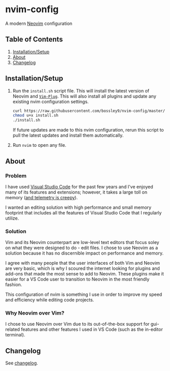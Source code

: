 # nvim-config
A modern [Neovim](https://neovim.io/) configuration

## Table of Contents
1. [Installation/Setup](#setup)
2. [About](#about)
3. [Changelog](#changelog)

## Installation/Setup <a name="setup"></a>
1. Run the `install.sh` script file.
    This will install the latest version of Neovim and [`Vim-Plug`](https://github.com/junegunn/vim-plug).
    This will also install all plugins and update any existing nvim configuration settings.
    ```bash
    curl https://raw.githubusercontent.com/bossley9/nvim-config/master/install.sh -o install.sh
    chmod u+x install.sh
    ./install.sh
    ```
    If future updates are made to this nvim configuration, rerun this script to pull the latest updates and install them automatically.

2. Run `nvim` to open any file.

## About <a name="about"></a>

### Problem

I have used [Visual Studio Code](https://code.visualstudio.com/) for the past few years and I've enjoyed many of its features and extensions; however, it takes a large toll on memory ([and telemetry is creepy](https://stackoverflow.com/questions/40451596/visual-studio-code-still-accessing-internet-after-update-and-telemetry-was-disab)).

I wanted an editing solution with high performance and small memory footprint that includes all the features of Visual Studio Code that I regularly utilize.

### Solution

Vim and its Neovim counterpart are low-level text editors that focus soley on what they were designed to do - edit files. I chose to use Neovim as a solution because it has no discernible impact on performance and memory.

I agree with many people that the user interfaces of both Vim and Neovim are very basic, which is why I scoured the internet looking for plugins and add-ons that made the most sense to add to Neovim. These plugins make it easier for a VS Code user to transition to Neovim in the most friendly fashion.

This configuration of nvim is something I use in order to improve my speed and efficiency while editing code projects.

### Why Neovim over Vim?

I chose to use Neovim over Vim due to its out-of-the-box support for gui-related features and other features I used in VS Code (such as the in-editor terminal).

## Changelog <a name="changelog"></a>

See [changelog](CHANGELOG.md).
